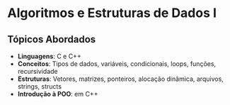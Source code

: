 # Algoritmos e Estruturas de Dados I

## Tópicos Abordados
- **Linguagens**: C e C++
- **Conceitos**: Tipos de dados, variáveis, condicionais, loops, funções, recursividade
- **Estruturas**: Vetores, matrizes, ponteiros, alocação dinâmica, arquivos, strings, structs
- **Introdução à POO**: em C++

